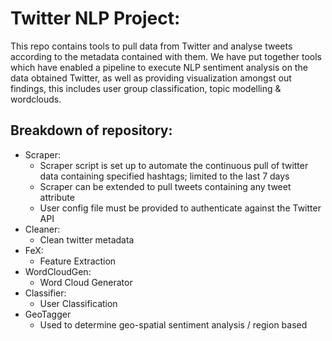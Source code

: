 # Twitter NLP Project:

This repo contains tools to pull data from Twitter and analyse tweets according to the metadata contained with them. We have put together tools which have enabled a pipeline to execute NLP sentiment analysis on the data obtained Twitter, as well as providing visualization amongst out findings, this includes user group classification, topic modelling & wordclouds.


## Breakdown of repository:

- Scraper:
  - Scraper script is set up to automate the continuous pull of twitter data containing specified hashtags; limited to the last 7 days
  - Scraper can be extended to pull tweets containing any tweet attribute
  - User config file must be provided to authenticate against the Twitter API
- Cleaner:
  - Clean twitter metadata
- FeX:
  - Feature Extraction
- WordCloudGen:
  - Word Cloud Generator
- Classifier:
  - User Classification
- GeoTagger
  - Used to determine geo-spatial sentiment analysis / region based
